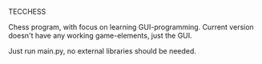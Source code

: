 TECCHESS

Chess program, with focus on learning GUI-programming. Current version doesn't have any working game-elements, just the GUI.

Just run main.py, no external libraries should be needed.




